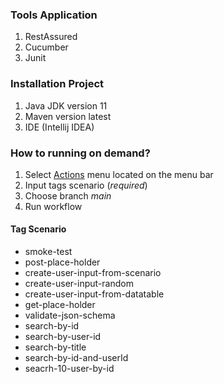 
### Tools Application

1. RestAssured
2. Cucumber
3. Junit

### Installation Project

1. Java JDK version 11
2. Maven version latest
3. IDE (Intellij IDEA)

>

### How to running on demand?

1. Select [Actions](https://github.com/imamutama/api-surplus-restassured/actions/workflows/run_workflow.yml) menu
   located on the menu bar
2. Input tags scenario (*required*)
3. Choose branch *main*
4. Run workflow


#### Tag Scenario 
- smoke-test
- post-place-holder
- create-user-input-from-scenario
- create-user-input-random
- create-user-input-from-datatable
- get-place-holder
- validate-json-schema
- search-by-id
- search-by-user-id
- search-by-title
- search-by-id-and-userId
- seacrh-10-user-by-id

